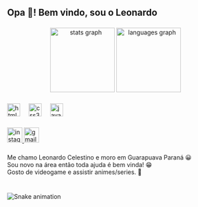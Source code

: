 <h2 align="left">Opa 👋! Bem vindo, sou o Leonardo</h2>

###

<div align="center">
  <img src="https://github-readme-stats.vercel.app/api?username=LeoCele&hide_title=false&hide_rank=false&show_icons=true&include_all_commits=true&count_private=true&disable_animations=false&theme=dark&locale=en&hide_border=false&custom_title=Meu%20Status:" height="150" alt="stats graph"  />
  <img src="https://github-readme-stats.vercel.app/api/top-langs?username=LeoCele&locale=en&hide_title=false&layout=compact&card_width=320&langs_count=5&theme=dark&hide_border=false&custom_title=%25%20das%20minhas%20linguagens:" height="150" alt="languages graph"  />
</div>

###

<div align="left">
  <img src="https://cdn.jsdelivr.net/gh/devicons/devicon/icons/html5/html5-original.svg" height="30" alt="html5 logo"  />
  <img width="12" />
  <img src="https://cdn.jsdelivr.net/gh/devicons/devicon/icons/css3/css3-original.svg" height="30" alt="css3 logo"  />
  <img width="12" />
  <img src="https://cdn.jsdelivr.net/gh/devicons/devicon/icons/javascript/javascript-original.svg" height="30" alt="javascript logo"  />
</div>

###

<div align="left">
  <a href="https://www.instagram.com/leo.cele23/" target="_blank">
    <img src="https://img.shields.io/static/v1?message=Instagram&logo=instagram&label=&color=E4405F&logoColor=white&labelColor=&style=for-the-badge" height="35" alt="instagram logo"  />
  </a>
  <a href="leonardocelestino.dev@gmai.com" target="_blank">
    <img src="https://img.shields.io/static/v1?message=Gmail&logo=gmail&label=&color=D14836&logoColor=white&labelColor=&style=for-the-badge" height="35" alt="gmail logo"  />
  </a>
</div>

###

<p align="left">Me chamo Leonardo Celestino e moro em Guarapuava Paraná 😀<br>Sou novo na área então toda ajuda é bem vinda! 😁<br>Gosto de videogame e assistir animes/series. 👀</p>

###

<br clear="both">

<img src="https://raw.githubusercontent.com/LeoCele/LeoCele/output/snake.svg" alt="Snake animation" />

###
